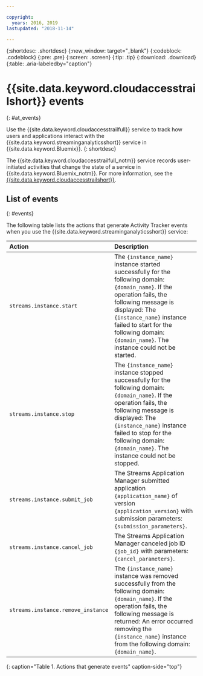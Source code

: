 ```yaml
---

copyright:
  years: 2016, 2019
lastupdated: "2018-11-14"

---
```


{:shortdesc: .shortdesc}
{:new_window: target="_blank"}
{:codeblock: .codeblock}
{:pre: .pre}
{:screen: .screen}
{:tip: .tip}
{:download: .download}
{:table: .aria-labeledby="caption"}



# {{site.data.keyword.cloudaccesstrailshort}} events
{: #at_events}

Use the {{site.data.keyword.cloudaccesstrailfull}} service to track how users and applications interact with the {{site.data.keyword.streaminganalyticsshort}} service in {{site.data.keyword.Bluemix}}.
{: shortdesc}

The {{site.data.keyword.cloudaccesstrailfull_notm}} service records user-initiated activities that change the state of a service in {{site.data.keyword.Bluemix_notm}}. For more information, see the [{{site.data.keyword.cloudaccesstrailshort}}](/docs/services/cloud-activity-tracker/index.html#getting-started-with-cla).

<!-- You can create different sections to group events by area. -->

## List of events
{: #events}

The following table lists the actions that generate Activity Tracker events when you use the {{site.data.keyword.streaminganalyticsshort}} service:

| Action | Description |
|:-----------------|:-----------------|
| `streams.instance.start` | The `{instance_name}` instance started successfully for the following domain: `{domain_name}`. If the operation fails, the following message is displayed: The `{instance_name}` instance failed to start for the following domain: `{domain_name}`. The instance could not be started. |
| `streams.instance.stop` | The `{instance_name}` instance stopped successfully for the following domain: `{domain_name}`. If the operation fails, the following message is displayed: The `{instance_name}` instance failed to stop for the following domain: `{domain_name}`. The instance could not be stopped. |
| `streams.instance.submit_job` |  The Streams Application Manager submitted application `{application_name}` of version `{application_version}` with submission parameters: `{submission_parameters}`. |
| `streams.instance.cancel_job` | The Streams Application Manager canceled job ID `{job_id}` with parameters: `{cancel_parameters}`. |
| `streams.instance.remove_instance` | The `{instance_name}` instance was removed successfully from the following domain: `{domain_name}`. If the operation fails, the following message is returned: An error occurred removing the `{instance_name}` instance from the following domain: `{domain_name}`.  |

{: caption="Table 1. Actions that generate events" caption-side="top"}
